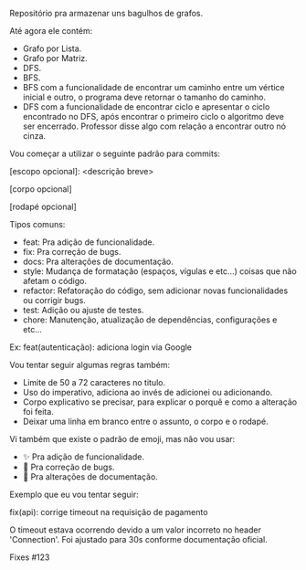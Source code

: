 Repositório pra armazenar uns bagulhos de grafos.

Até agora ele contém:
- Grafo por Lista.
- Grafo por Matriz.
- DFS.
- BFS.
- BFS com a funcionalidade de encontrar um caminho entre um vértice inicial e outro, o programa deve retornar o tamanho do caminho.
- DFS com a funcionalidade de encontrar ciclo e apresentar o ciclo encontrado no DFS, após encontrar o primeiro ciclo o algoritmo deve ser encerrado. Professor disse algo com relação a encontrar outro nó cinza.

Vou começar a utilizar o seguinte padrão para commits:

<tipo>[escopo opcional]: <descrição breve>

[corpo opcional]

[rodapé opcional]

Tipos comuns:
- feat: Pra adição de funcionalidade.
- fix: Pra correção de bugs.
- docs: Pra alterações de documentação.
- style: Mudança de formatação (espaços, vígulas e etc...) coisas que não afetam o código.
- refactor: Refatoração do código, sem adicionar novas funcionalidades ou corrigir bugs.
- test: Adição ou ajuste de testes.
- chore: Manutenção, atualização de dependências, configurações e etc...

Ex: feat(autenticação): adiciona login via Google

Vou tentar seguir algumas regras também:
- Limite de 50 a 72 caracteres no titulo.
- Uso do imperativo, adiciona ao invés de adicionei ou adicionando.
- Corpo explicativo se precisar, para explicar o porquê e como a alteração foi feita.
- Deixar uma linha em branco entre o assunto, o corpo e o rodapé.

Vi também que existe o padrão de emoji, mas não vou usar:
- :sparkles: Pra adição de funcionalidade.
- :bug: Pra correção de bugs.
- :memo: Pra alterações de documentação.

Exemplo que eu vou tentar seguir:

fix(api): corrige timeout na requisição de pagamento

O timeout estava ocorrendo devido a um valor incorreto no header 'Connection'.
Foi ajustado para 30s conforme documentação oficial.

Fixes #123